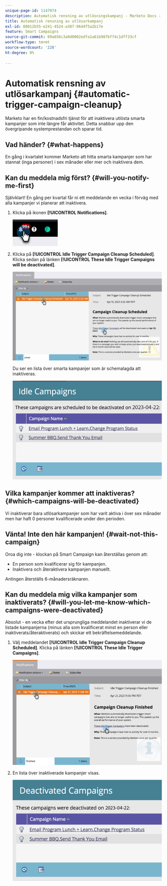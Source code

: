```yaml
---
unique-page-id: 1147074
description: Automatisk rensning av utlösningskampanj - Marketo Docs - produktdokumentation
title: Automatisk rensning av utlösarkampanj
exl-id: 08012b55-e241-4524-a387-9644f5a2b17e
feature: Smart Campaigns
source-git-commit: 09a656c3a0d0002edfa1a61b987bff4c1dff33cf
workflow-type: tm+mt
source-wordcount: '228'
ht-degree: 0%

---
```


# Automatisk rensning av utlösarkampanj {#automatic-trigger-campaign-cleanup}

Marketo har en fin/kostnadsfri tjänst för att inaktivera utlösta smarta kampanjer som inte längre får aktivitet. Detta snabbar upp den övergripande systemprestandan och sparar tid.

## Vad händer? {#what-happens}

En gång i kvartalet kommer Marketo att hitta smarta kampanjer som har stannat (inga personer) i sex månader eller mer och inaktivera dem.

## Kan du meddela mig först? {#will-you-notify-me-first}

Självklart! En gång per kvartal får ni ett meddelande en vecka i förväg med alla kampanjer vi planerar att inaktivera.

1. Klicka på ikonen **[!UICONTROL Notifications]**.

   ![](assets/automatic-trigger-campaign-cleanup-1.png)

1. Klicka på **[!UICONTROL Idle Trigger Campaign Cleanup Scheduled]**. Klicka sedan på länken **[!UICONTROL These Idle Trigger Campaigns will be deactivated]**.

   ![](assets/automatic-trigger-campaign-cleanup-2.png)

   Du ser en lista över smarta kampanjer som är schemalagda att inaktiveras.

   ![](assets/automatic-trigger-campaign-cleanup-3.png)

## Vilka kampanjer kommer att inaktiveras? {#which-campaigns-will-be-deactivated}

Vi inaktiverar bara utlösarkampanjer som har varit aktiva i över sex månader men har haft 0 personer kvalificerade under den perioden.

## Vänta! Inte den här kampanjen! {#wait-not-this-campaign}

Oroa dig inte - klockan på Smart Campaign kan återställas genom att:

* En person som kvalificerar sig för kampanjen.
* Inaktivera och återaktivera kampanjen manuellt.

Antingen återställs 6-månadersräknaren.

## Kan du meddela mig vilka kampanjer som inaktiverats? {#will-you-let-me-know-which-campaigns-were-deactivated}

Absolut - en vecka efter det ursprungliga meddelandet inaktiverar vi de listade kampanjerna (minus alla som kvalificerat minst en person eller inaktiverats/återaktiverats) och skickar ett bekräftelsemeddelande.

1. Välj meddelandet **[!UICONTROL Idle Trigger Campaign Cleanup Scheduled]**. Klicka på länken **[!UICONTROL These Idle Trigger Campaigns]**.

   ![](assets/automatic-trigger-campaign-cleanup-4.png)

1. En lista över inaktiverade kampanjer visas.

   ![](assets/automatic-trigger-campaign-cleanup-5.png)
